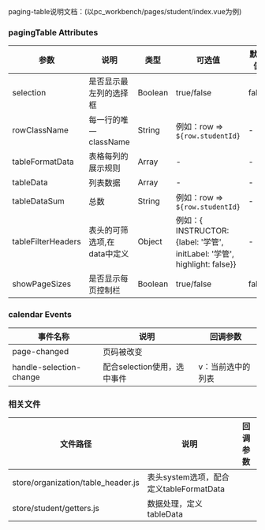 paging-table说明文档：(以pc_workbench/pages/student/index.vue为例)

### pagingTable Attributes

| 参数          | 说明                      | 类型       | 可选值                 | 默认值   |
|-------------  |---------------- |---------------- |---------------------- |-------- |
| selection     | 是否显示最左列的选择框     | Boolean | true/false  | false     |
| rowClassName  | 每一行的唯一className     | String | 例如：row => `${row.studentId}`      | -   |
| tableFormatData  | 表格每列的展示规则     | Array | -  | - |
| tableData  | 列表数据  | Array     | -  | -   |
| tableDataSum  | 总数  | String     | 例如：row => `${row.studentId}`      | -   |
| tableFilterHeaders  | 表头的可筛选项,在data中定义     | Object | 例如：{ INSTRUCTOR: {label: '学管', initLabel: '学管', highlight: false}} | -   |
| showPageSizes  | 是否显示每页控制栏    | Boolean | true/false | false  |

### calendar Events

| 事件名称          | 说明            | 回调参数
|------------- |---------------- |----------------
| page-changed | 页码被改变         |
| handle-selection-change | 配合selection使用，选中事件 | v：当前选中的列表

### 相关文件
| 文件路径          | 说明            | 回调参数
|------------- |---------------- |----------------
| store/organization/table_header.js | 表头system选项，配合定义tableFormatData |
| store/student/getters.js | 数据处理，定义tableData |
